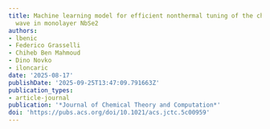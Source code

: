 ```yaml
---
title: Machine learning model for efficient nonthermal tuning of the charge density
  wave in monolayer NbSe2
authors:
- lbenic
- Federico Grasselli
- Chiheb Ben Mahmoud
- Dino Novko
- iloncaric
date: '2025-08-17'
publishDate: '2025-09-25T13:47:09.791663Z'
publication_types:
- article-journal
publication: '*Journal of Chemical Theory and Computation*'
doi: 'https://pubs.acs.org/doi/10.1021/acs.jctc.5c00959'
---
```

